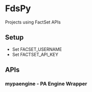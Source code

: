 # FdsPy
Projects using FactSet APIs
## Setup
- Set FACSET_USERNAME
- Set FACTSET_API_KEY

## APIs
### mypaengine - PA Engine Wrapper

